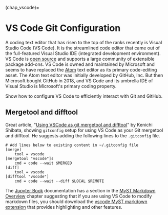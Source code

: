 (chap_vscode)=
# VS Code Git Configuration

A coding text editor that has risen to the top of the ranks recently is Visual Studio Code (VS Code). It is the streamlined code editor that came out of the full-featured Visual Studio IDE (integrated development environment). VS Code is [open source](https://github.com/Microsoft/vscode) and supports a large community of extensible package add-ons. VS Code is owned and maintained by Microsoft and seems to have replaced the [Atom](https://atom.io/) text editor as its primary code-editing asset. The Atom text editor was initially developed by GitHub, Inc. But then Microsoft bought GitHub in 2018, and VS Code and its umbrella IDE of Visual Studio is Microsoft's primary coding property.

Show how to configure VS Code to efficiently interact with Git and GitHub.

## Mergetool and difftool

Great article, "[Using VSCode as git mergetool and difftool](https://medium.com/faun/using-vscode-as-git-mergetool-and-difftool-2e241123abe7)" by Kenichi Shibata, showing `gitconfig` setup for using VS Code as your Git mergetool and difftool. He suggests adding the following lines to the `.gitconfig` file.

```
# Add lines below to existing content in ~/.gitconfig file
[merge]
    tool = vscode
[mergetool "vscode"]s
    cmd = code --wait $MERGED
[diff]
    tool = vscode
[difftool "vscode"]
    cmd = code --wait --diff $LOCAL $REMOTE
```

The [Jupyter Book](https://jupyterbook.org/intro.html) documentation has a section in the [MyST Markdown Overview](https://jupyterbook.org/content/myst.html) chapter suggesting that if you are using VS Code to modify markdown files, you should download the [vscode MyST markdown extension](https://marketplace.visualstudio.com/items?itemName=ExecutableBookProject.myst-highlight) that provides highlighting and other features.
